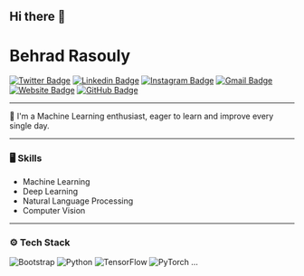 ## Hi there 👋

<!--
**Behradrsl/Behradrsl** is a ✨ _special_ ✨ repository because its `README.md` (this file) appears on your GitHub profile.

Here are some ideas to get you started:

- 🔭 I’m currently working on ...
- 🌱 I’m currently learning ...
- 👯 I’m looking to collaborate on ...
- 🤔 I’m looking for help with ...
- 💬 Ask me about ...
- 📫 How to reach me: ...
- 😄 Pronouns: ...
- ⚡ Fun fact: ...
-->
# Behrad Rasouly

[![Twitter Badge](https://img.shields.io/badge/-Twitter-blue?style=flat\&logo=Twitter\&logoColor=white\&link=https://twitter.com/behradrasouly)](https://twitter.com/behradrasouly)
[![Linkedin Badge](https://img.shields.io/badge/-LinkedIn-blue?style=flat\&logo=Linkedin\&logoColor=white\&link=https://linkedin.com/in/behradrasouly)](https://linkedin.com/in/behradrasouly)
[![Instagram Badge](https://img.shields.io/badge/-Instagram-purple?style=flat\&logo=instagram\&logoColor=white\&link=https://instagram.com/behradrasouly111)](https://instagram.com/behradrasouly111)
[![Gmail Badge](https://img.shields.io/badge/-Email-red?style=flat\&logo=gmail\&logoColor=white\&link=mailto\:itsbehradrasouly@gmail.com)](mailto:itsbehradrasouly@gmail.com)
[![Website Badge](https://img.shields.io/badge/-Website-47CCCC?style=flat\&logo=Google-Chrome\&logoColor=white\&link=https://behradrsl.com)](https://Behradrsl.com)
[![GitHub Badge](https://img.shields.io/badge/-GitHub-black?style=flat\&logo=github\&logoColor=white\&link=https://github.com/behradrsl)](https://github.com/behradrsl)

---

🌱 I'm a Machine Learning enthusiast, eager to learn and improve every single day.  

---

### 🖥 Skills

* Machine Learning
* Deep Learning
* Natural Language Processing
* Computer Vision

---

### ⚙️ Tech Stack

![Bootstrap](https://img.shields.io/badge/-Bootstrap-563D7C?style=flat\&logo=bootstrap\&logoColor=white)
![Python](https://img.shields.io/badge/-Python-3776AB?style=flat\&logo=python\&logoColor=white)
![TensorFlow](https://img.shields.io/badge/-TensorFlow-FF6F00?style=flat\&logo=tensorflow\&logoColor=white)
![PyTorch](https://img.shields.io/badge/-PyTorch-EE4C2C?style=flat\&logo=pytorch\&logoColor=white)
...
